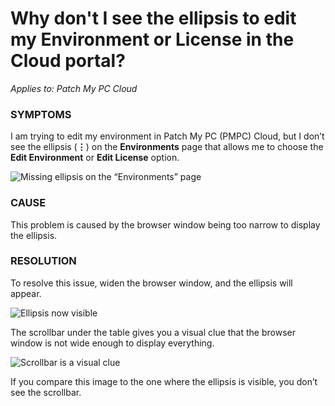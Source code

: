 # Why don't I see the ellipsis to edit my Environment or License in the Cloud portal?

_Applies to: Patch My PC Cloud_

### SYMPTOMS

I am trying to edit my environment in Patch My PC (PMPC) Cloud, but I don’t see the ellipsis (**⋮**) on the **Environments** page that allows me to choose the **Edit Environment** or **Edit License** option.

![Missing ellipsis on the “Environments” page](../../../_images/image%20%281754%29.png%20"Missing%20ellipsis%20on%20the%20\"Environments\"%20page")

### CAUSE

This problem is caused by the browser window being too narrow to display the ellipsis.

### RESOLUTION

To resolve this issue, widen the browser window, and the ellipsis will appear.

![Ellipsis now visible](../../../_images/image%20%281756%29.png%20"Ellipsis%20now%20visible")

The scrollbar under the table gives you a visual clue that the browser window is not wide enough to display everything.

![Scrollbar is a visual clue](../../../_images/image%20%281757%29.png%20"Scrollbar%20is%20a%20visual%20clue")

If you compare this image to the one where the ellipsis is visible, you don’t see the scrollbar.
